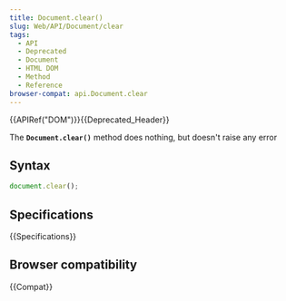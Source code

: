 ```yaml
---
title: Document.clear()
slug: Web/API/Document/clear
tags:
  - API
  - Deprecated
  - Document
  - HTML DOM
  - Method
  - Reference
browser-compat: api.Document.clear
---
```

{{APIRef("DOM")}}{{Deprecated_Header}}

The **`Document.clear()`** method does nothing, but doesn't raise any error

## Syntax

```js
document.clear();
```

## Specifications

{{Specifications}}

## Browser compatibility

{{Compat}}
